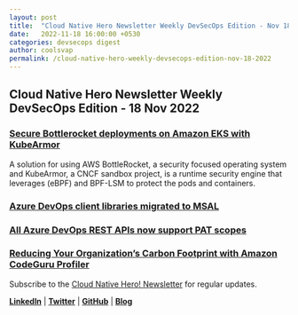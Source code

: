 ```yaml
---
layout: post
title:  "Cloud Native Hero Newsletter Weekly DevSecOps Edition - Nov 18"
date:   2022-11-18 16:00:00 +0530
categories: devsecops digest
author: coolsvap
permalink: /cloud-native-hero-weekly-devsecops-edition-nov-18-2022
---
```

## Cloud Native Hero Newsletter Weekly DevSecOps Edition - 18 Nov 2022

### [Secure Bottlerocket deployments on Amazon EKS with KubeArmor](https://aws.amazon.com/blogs/containers/secure-bottlerocket-deployments-on-amazon-eks-with-kubearmor/)
A solution for using AWS BottleRocket,  a security focused operating system and  KubeArmor, a CNCF sandbox project, is a runtime security engine that leverages (eBPF) and BPF-LSM to protect the pods and containers.
### [Azure DevOps client libraries migrated to MSAL](https://devblogs.microsoft.com/devops/azure-devops-client-libraries-migrated-to-msal/)

### [All Azure DevOps REST APIs now support PAT scopes](https://devblogs.microsoft.com/devops/all-azure-devops-rest-apis-now-support-pat-scopes/)
### [Reducing Your Organization’s Carbon Footprint with Amazon CodeGuru Profiler](https://aws.amazon.com/blogs/devops/reducing-your-organizations-carbon-footprint-with-codeguru-profiler/)

Subscribe to the [Cloud Native Hero! Newsletter](https://www.linkedin.com/newsletters/6940180331832446978/) for regular updates.

[**LinkedIn**](https://www.linkedin.com/company/cloudnativehero/) | [**Twitter**](https://twitter.com/cloudnativehero) | [**GitHub**](https://github.com/cloudnativehero) | [**Blog**](https://cloudnativehero.github.io/)